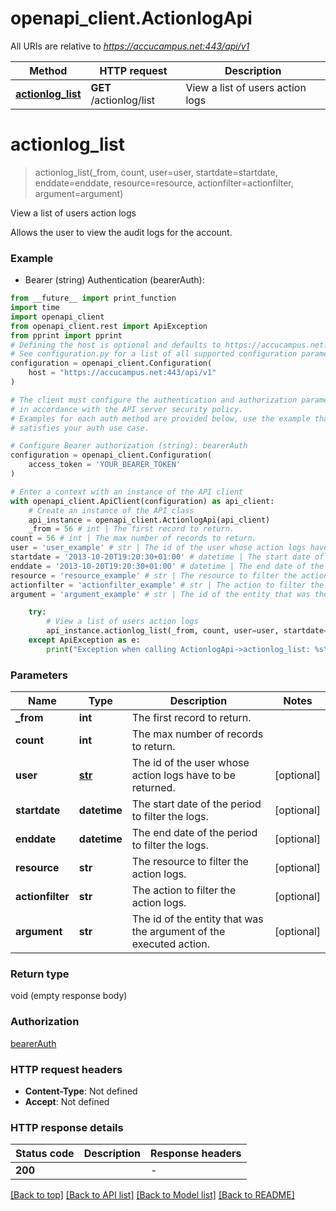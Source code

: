 # openapi_client.ActionlogApi

All URIs are relative to *https://accucampus.net:443/api/v1*

Method | HTTP request | Description
------------- | ------------- | -------------
[**actionlog_list**](ActionlogApi.md#actionlog_list) | **GET** /actionlog/list | View a list of users action logs


# **actionlog_list**
> actionlog_list(_from, count, user=user, startdate=startdate, enddate=enddate, resource=resource, actionfilter=actionfilter, argument=argument)

View a list of users action logs

Allows the user to view the audit logs for the account.

### Example

* Bearer (string) Authentication (bearerAuth):
```python
from __future__ import print_function
import time
import openapi_client
from openapi_client.rest import ApiException
from pprint import pprint
# Defining the host is optional and defaults to https://accucampus.net:443/api/v1
# See configuration.py for a list of all supported configuration parameters.
configuration = openapi_client.Configuration(
    host = "https://accucampus.net:443/api/v1"
)

# The client must configure the authentication and authorization parameters
# in accordance with the API server security policy.
# Examples for each auth method are provided below, use the example that
# satisfies your auth use case.

# Configure Bearer authorization (string): bearerAuth
configuration = openapi_client.Configuration(
    access_token = 'YOUR_BEARER_TOKEN'
)

# Enter a context with an instance of the API client
with openapi_client.ApiClient(configuration) as api_client:
    # Create an instance of the API class
    api_instance = openapi_client.ActionlogApi(api_client)
    _from = 56 # int | The first record to return.
count = 56 # int | The max number of records to return.
user = 'user_example' # str | The id of the user whose action logs have to be returned. (optional)
startdate = '2013-10-20T19:20:30+01:00' # datetime | The start date of the period to filter the logs. (optional)
enddate = '2013-10-20T19:20:30+01:00' # datetime | The end date of the period to filter the logs. (optional)
resource = 'resource_example' # str | The resource to filter the action logs. (optional)
actionfilter = 'actionfilter_example' # str | The action to filter the action logs. (optional)
argument = 'argument_example' # str | The id of the entity that was the argument of the executed action. (optional)

    try:
        # View a list of users action logs
        api_instance.actionlog_list(_from, count, user=user, startdate=startdate, enddate=enddate, resource=resource, actionfilter=actionfilter, argument=argument)
    except ApiException as e:
        print("Exception when calling ActionlogApi->actionlog_list: %s\n" % e)
```

### Parameters

Name | Type | Description  | Notes
------------- | ------------- | ------------- | -------------
 **_from** | **int**| The first record to return. | 
 **count** | **int**| The max number of records to return. | 
 **user** | [**str**](.md)| The id of the user whose action logs have to be returned. | [optional] 
 **startdate** | **datetime**| The start date of the period to filter the logs. | [optional] 
 **enddate** | **datetime**| The end date of the period to filter the logs. | [optional] 
 **resource** | **str**| The resource to filter the action logs. | [optional] 
 **actionfilter** | **str**| The action to filter the action logs. | [optional] 
 **argument** | **str**| The id of the entity that was the argument of the executed action. | [optional] 

### Return type

void (empty response body)

### Authorization

[bearerAuth](../README.md#bearerAuth)

### HTTP request headers

 - **Content-Type**: Not defined
 - **Accept**: Not defined

### HTTP response details
| Status code | Description | Response headers |
|-------------|-------------|------------------|
**200** |  |  -  |

[[Back to top]](#) [[Back to API list]](../README.md#documentation-for-api-endpoints) [[Back to Model list]](../README.md#documentation-for-models) [[Back to README]](../README.md)

